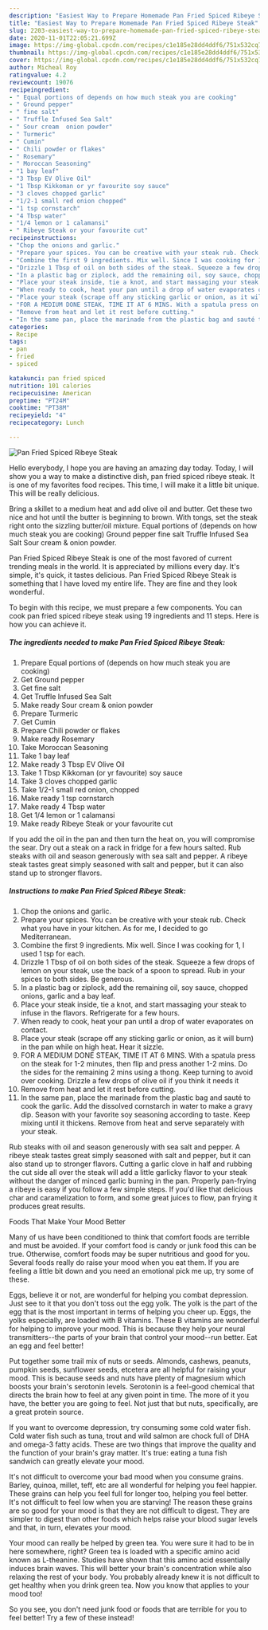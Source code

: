 ```yaml
---
description: "Easiest Way to Prepare Homemade Pan Fried Spiced Ribeye Steak"
title: "Easiest Way to Prepare Homemade Pan Fried Spiced Ribeye Steak"
slug: 2203-easiest-way-to-prepare-homemade-pan-fried-spiced-ribeye-steak
date: 2020-11-01T22:05:21.699Z
image: https://img-global.cpcdn.com/recipes/c1e185e28dd4ddf6/751x532cq70/pan-fried-spiced-ribeye-steak-recipe-main-photo.jpg
thumbnail: https://img-global.cpcdn.com/recipes/c1e185e28dd4ddf6/751x532cq70/pan-fried-spiced-ribeye-steak-recipe-main-photo.jpg
cover: https://img-global.cpcdn.com/recipes/c1e185e28dd4ddf6/751x532cq70/pan-fried-spiced-ribeye-steak-recipe-main-photo.jpg
author: Micheal Roy
ratingvalue: 4.2
reviewcount: 19076
recipeingredient:
- " Equal portions of depends on how much steak you are cooking"
- " Ground pepper"
- " fine salt"
- " Truffle Infused Sea Salt"
- " Sour cream  onion powder"
- " Turmeric"
- " Cumin"
- " Chili powder or flakes"
- " Rosemary"
- " Moroccan Seasoning"
- "1 bay leaf"
- "3 Tbsp EV Olive Oil"
- "1 Tbsp Kikkoman or yr favourite soy sauce"
- "3 cloves chopped garlic"
- "1/2-1 small red onion chopped"
- "1 tsp cornstarch"
- "4 Tbsp water"
- "1/4 lemon or 1 calamansi"
- " Ribeye Steak or your favourite cut"
recipeinstructions:
- "Chop the onions and garlic."
- "Prepare your spices. You can be creative with your steak rub. Check what you have in your kitchen. As for me, I decided to go Mediterranean."
- "Combine the first 9 ingredients. Mix well. Since I was cooking for 1, I used 1 tsp for each."
- "Drizzle 1 Tbsp of oil on both sides of the steak. Squeeze a few drops of lemon on your steak, use the back of a spoon to spread. Rub in your spices to both sides. Be generous."
- "In a plastic bag or ziplock, add the remaining oil, soy sauce, chopped onions, garlic and a bay leaf."
- "Place your steak inside, tie a knot, and start massaging your steak to infuse in the flavors. Refrigerate for a few hours."
- "When ready to cook, heat your pan until a drop of water evaporates on contact."
- "Place your steak (scrape off any sticking garlic or onion, as it will burn) in the pan while on high heat. Hear it sizzle."
- "FOR A MEDIUM DONE STEAK, TIME IT AT 6 MINS. With a spatula press on the steak for 1-2 minutes, then flip and press another 1-2 mins. Do the sides for the remaining 2 mins using a thong. Keep turning to avoid over cooking. Drizzle a few drops of olive oil if you think it needs it"
- "Remove from heat and let it rest before cutting."
- "In the same pan, place the marinade from the plastic bag and sauté to cook the garlic. Add the dissolved cornstarch in water to make a gravy dip. Season with your favorite soy seasoning according to taste. Keep mixing until it thickens. Remove from heat and serve separately with your steak."
categories:
- Recipe
tags:
- pan
- fried
- spiced

katakunci: pan fried spiced 
nutrition: 101 calories
recipecuisine: American
preptime: "PT24M"
cooktime: "PT38M"
recipeyield: "4"
recipecategory: Lunch

---
```



![Pan Fried Spiced Ribeye Steak](https://img-global.cpcdn.com/recipes/c1e185e28dd4ddf6/751x532cq70/pan-fried-spiced-ribeye-steak-recipe-main-photo.jpg)

Hello everybody, I hope you are having an amazing day today. Today, I will show you a way to make a distinctive dish, pan fried spiced ribeye steak. It is one of my favorites food recipes. This time, I will make it a little bit unique. This will be really delicious.

Bring a skillet to a medium heat and add olive oil and butter. Get these two nice and hot until the butter is beginning to brown. With tongs, set the steak right onto the sizzling butter/oil mixture. Equal portions of (depends on how much steak you are cooking) Ground pepper fine salt Truffle Infused Sea Salt Sour cream &amp; onion powder.

Pan Fried Spiced Ribeye Steak is one of the most favored of current trending meals in the world. It is appreciated by millions every day. It's simple, it's quick, it tastes delicious. Pan Fried Spiced Ribeye Steak is something that I have loved my entire life. They are fine and they look wonderful.


To begin with this recipe, we must prepare a few components. You can cook pan fried spiced ribeye steak using 19 ingredients and 11 steps. Here is how you can achieve it.

<!--inarticleads1-->

##### The ingredients needed to make Pan Fried Spiced Ribeye Steak:

1. Prepare  Equal portions of (depends on how much steak you are cooking)
1. Get  Ground pepper
1. Get  fine salt
1. Get  Truffle Infused Sea Salt
1. Make ready  Sour cream &amp; onion powder
1. Prepare  Turmeric
1. Get  Cumin
1. Prepare  Chili powder or flakes
1. Make ready  Rosemary
1. Take  Moroccan Seasoning
1. Take 1 bay leaf
1. Make ready 3 Tbsp EV Olive Oil
1. Take 1 Tbsp Kikkoman (or yr favourite) soy sauce
1. Take 3 cloves chopped garlic
1. Take 1/2-1 small red onion, chopped
1. Make ready 1 tsp cornstarch
1. Make ready 4 Tbsp water
1. Get 1/4 lemon or 1 calamansi
1. Make ready  Ribeye Steak or your favourite cut


If you add the oil in the pan and then turn the heat on, you will compromise the sear. Dry out a steak on a rack in fridge for a few hours salted. Rub steaks with oil and season generously with sea salt and pepper. A ribeye steak tastes great simply seasoned with salt and pepper, but it can also stand up to stronger flavors. 

<!--inarticleads2-->

##### Instructions to make Pan Fried Spiced Ribeye Steak:

1. Chop the onions and garlic.
1. Prepare your spices. You can be creative with your steak rub. Check what you have in your kitchen. As for me, I decided to go Mediterranean.
1. Combine the first 9 ingredients. Mix well. Since I was cooking for 1, I used 1 tsp for each.
1. Drizzle 1 Tbsp of oil on both sides of the steak. Squeeze a few drops of lemon on your steak, use the back of a spoon to spread. Rub in your spices to both sides. Be generous.
1. In a plastic bag or ziplock, add the remaining oil, soy sauce, chopped onions, garlic and a bay leaf.
1. Place your steak inside, tie a knot, and start massaging your steak to infuse in the flavors. Refrigerate for a few hours.
1. When ready to cook, heat your pan until a drop of water evaporates on contact.
1. Place your steak (scrape off any sticking garlic or onion, as it will burn) in the pan while on high heat. Hear it sizzle.
1. FOR A MEDIUM DONE STEAK, TIME IT AT 6 MINS. With a spatula press on the steak for 1-2 minutes, then flip and press another 1-2 mins. Do the sides for the remaining 2 mins using a thong. Keep turning to avoid over cooking. Drizzle a few drops of olive oil if you think it needs it
1. Remove from heat and let it rest before cutting.
1. In the same pan, place the marinade from the plastic bag and sauté to cook the garlic. Add the dissolved cornstarch in water to make a gravy dip. Season with your favorite soy seasoning according to taste. Keep mixing until it thickens. Remove from heat and serve separately with your steak.


Rub steaks with oil and season generously with sea salt and pepper. A ribeye steak tastes great simply seasoned with salt and pepper, but it can also stand up to stronger flavors. Cutting a garlic clove in half and rubbing the cut side all over the steak will add a little garlicky flavor to your steak without the danger of minced garlic burning in the pan. Properly pan-frying a ribeye is easy if you follow a few simple steps. If you&#39;d like that delicious char and caramelization to form, and some great juices to flow, pan frying it produces great results. 

Foods That Make Your Mood Better


Many of us have been conditioned to think that comfort foods are terrible and must be avoided. If your comfort food is candy or junk food this can be true. Otherwise, comfort foods may be super nutritious and good for you. Several foods really do raise your mood when you eat them. If you are feeling a little bit down and you need an emotional pick me up, try some of these.

Eggs, believe it or not, are wonderful for helping you combat depression. Just see to it that you don't toss out the egg yolk. The yolk is the part of the egg that is the most important in terms of helping you cheer up. Eggs, the yolks especially, are loaded with B vitamins. These B vitamins are wonderful for helping to improve your mood. This is because they help your neural transmitters--the parts of your brain that control your mood--run better. Eat an egg and feel better!

Put together some trail mix of nuts or seeds. Almonds, cashews, peanuts, pumpkin seeds, sunflower seeds, etcetera are all helpful for raising your mood. This is because seeds and nuts have plenty of magnesium which boosts your brain's serotonin levels. Serotonin is a feel-good chemical that directs the brain how to feel at any given point in time. The more of it you have, the better you are going to feel. Not just that but nuts, specifically, are a great protein source.

If you want to overcome depression, try consuming some cold water fish. Cold water fish such as tuna, trout and wild salmon are chock full of DHA and omega-3 fatty acids. These are two things that improve the quality and the function of your brain's gray matter. It's true: eating a tuna fish sandwich can greatly elevate your mood. 

It's not difficult to overcome your bad mood when you consume grains. Barley, quinoa, millet, teff, etc are all wonderful for helping you feel happier. These grains can help you feel full for longer too, helping you feel better. It's not difficult to feel low when you are starving! The reason these grains are so good for your mood is that they are not difficult to digest. They are simpler to digest than other foods which helps raise your blood sugar levels and that, in turn, elevates your mood.

Your mood can really be helped by green tea. You were sure it had to be in here somewhere, right? Green tea is loaded with a specific amino acid known as L-theanine. Studies have shown that this amino acid essentially induces brain waves. This will better your brain's concentration while also relaxing the rest of your body. You probably already knew it is not difficult to get healthy when you drink green tea. Now you know that applies to your mood too!

So you see, you don't need junk food or foods that are terrible for you to feel better! Try a few of these instead!

